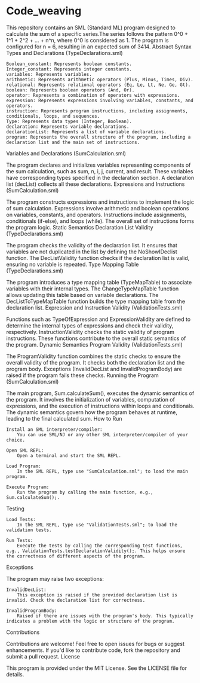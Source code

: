 # Code_weaving
This repository contains an SML (Standard ML) program designed to calculate the sum of a specific series.The series follows the pattern 0^0 + 1^1 + 2^2 + ... + n^n, where 0^0 is considered as 1. The program is configured for n = 6, resulting in an expected sum of 3414.
Abstract Syntax
Types and Declarations (TypeDeclarations.sml)

    Boolean_constant: Represents boolean constants.
    Integer_constant: Represents integer constants.
    variables: Represents variables.
    arithmetic: Represents arithmetic operators (Plus, Minus, Times, Div).
    relational: Represents relational operators (Eq, Le, Lt, Ne, Ge, Gt).
    boolean: Represents boolean operators (And, Or).
    operator: Represents a combination of operators with expressions.
    expression: Represents expressions involving variables, constants, and operators.
    instruction: Represents program instructions, including assignments, conditionals, loops, and sequences.
    Type: Represents data types (Integer, Boolean).
    declaration: Represents variable declarations.
    declarationList: Represents a list of variable declarations.
    program: Represents the overall structure of the program, including a declaration list and the main set of instructions.

Variables and Declarations (SumCalculation.sml)

The program declares and initializes variables representing components of the sum calculation, such as sum, n, i, j, current, and result. These variables have corresponding types specified in the declaration section. A declaration list (decList) collects all these declarations.
Expressions and Instructions (SumCalculation.sml)

The program constructs expressions and instructions to implement the logic of sum calculation. Expressions involve arithmetic and boolean operations on variables, constants, and operators. Instructions include assignments, conditionals (if-else), and loops (while). The overall set of instructions forms the program logic.
Static Semantics
Declaration List Validity (TypeDeclarations.sml)

The program checks the validity of the declaration list. It ensures that variables are not duplicated in the list by defining the NoShowIDeclist function. The DecListValidity function checks if the declaration list is valid, ensuring no variable is repeated.
Type Mapping Table (TypeDeclarations.sml)

The program introduces a type mapping table (TypeMapTable) to associate variables with their internal types. The ChangeTypeMapTable function allows updating this table based on variable declarations. The DecListToTypeMapTable function builds the type mapping table from the declaration list.
Expression and Instruction Validity (ValidationTests.sml)

Functions such as TypeOfExpression and ExpressionValidity are defined to determine the internal types of expressions and check their validity, respectively. InstructionValidity checks the static validity of program instructions. These functions contribute to the overall static semantics of the program.
Dynamic Semantics
Program Validity (ValidationTests.sml)

The ProgramValidity function combines the static checks to ensure the overall validity of the program. It checks both the declaration list and the program body. Exceptions (InvalidDecList and InvalidProgramBody) are raised if the program fails these checks.
Running the Program (SumCalculation.sml)

The main program, Sum.calculateSum(), executes the dynamic semantics of the program. It involves the initialization of variables, computation of expressions, and the execution of instructions within loops and conditionals. The dynamic semantics govern how the program behaves at runtime, leading to the final calculated sum.
How to Run

    Install an SML interpreter/compiler:
        You can use SML/NJ or any other SML interpreter/compiler of your choice.

    Open SML REPL:
        Open a terminal and start the SML REPL.

    Load Program:
        In the SML REPL, type use "SumCalculation.sml"; to load the main program.

    Execute Program:
        Run the program by calling the main function, e.g., Sum.calculateSum();.

Testing

    Load Tests:
        In the SML REPL, type use "ValidationTests.sml"; to load the validation tests.

    Run Tests:
        Execute the tests by calling the corresponding test functions, e.g., ValidationTests.testDeclarationValidity();. This helps ensure the correctness of different aspects of the program.

Exceptions

The program may raise two exceptions:

    InvalidDecList:
        This exception is raised if the provided declaration list is invalid. Check the declaration list for correctness.

    InvalidProgramBody:
        Raised if there are issues with the program's body. This typically indicates a problem with the logic or structure of the program.

Contributions

Contributions are welcome! Feel free to open issues for bugs or suggest enhancements. If you'd like to contribute code, fork the repository and submit a pull request.
License

This program is provided under the MIT License. See the LICENSE file for details.

